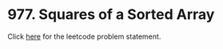 # 977. Squares of a Sorted Array

Click [here](https://leetcode.com/problems/squares-of-a-sorted-array) for the leetcode problem statement.
